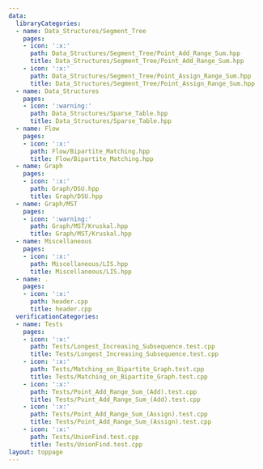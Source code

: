 ```yaml
---
data:
  libraryCategories:
  - name: Data_Structures/Segment_Tree
    pages:
    - icon: ':x:'
      path: Data_Structures/Segment_Tree/Point_Add_Range_Sum.hpp
      title: Data_Structures/Segment_Tree/Point_Add_Range_Sum.hpp
    - icon: ':x:'
      path: Data_Structures/Segment_Tree/Point_Assign_Range_Sum.hpp
      title: Data_Structures/Segment_Tree/Point_Assign_Range_Sum.hpp
  - name: Data_Structures
    pages:
    - icon: ':warning:'
      path: Data_Structures/Sparse_Table.hpp
      title: Data_Structures/Sparse_Table.hpp
  - name: Flow
    pages:
    - icon: ':x:'
      path: Flow/Bipartite_Matching.hpp
      title: Flow/Bipartite_Matching.hpp
  - name: Graph
    pages:
    - icon: ':x:'
      path: Graph/DSU.hpp
      title: Graph/DSU.hpp
  - name: Graph/MST
    pages:
    - icon: ':warning:'
      path: Graph/MST/Kruskal.hpp
      title: Graph/MST/Kruskal.hpp
  - name: Miscellaneous
    pages:
    - icon: ':x:'
      path: Miscellaneous/LIS.hpp
      title: Miscellaneous/LIS.hpp
  - name: .
    pages:
    - icon: ':x:'
      path: header.cpp
      title: header.cpp
  verificationCategories:
  - name: Tests
    pages:
    - icon: ':x:'
      path: Tests/Longest_Increasing_Subsequence.test.cpp
      title: Tests/Longest_Increasing_Subsequence.test.cpp
    - icon: ':x:'
      path: Tests/Matching_on_Bipartite_Graph.test.cpp
      title: Tests/Matching_on_Bipartite_Graph.test.cpp
    - icon: ':x:'
      path: Tests/Point_Add_Range_Sum_(Add).test.cpp
      title: Tests/Point_Add_Range_Sum_(Add).test.cpp
    - icon: ':x:'
      path: Tests/Point_Add_Range_Sum_(Assign).test.cpp
      title: Tests/Point_Add_Range_Sum_(Assign).test.cpp
    - icon: ':x:'
      path: Tests/UnionFind.test.cpp
      title: Tests/UnionFind.test.cpp
layout: toppage
---
```


